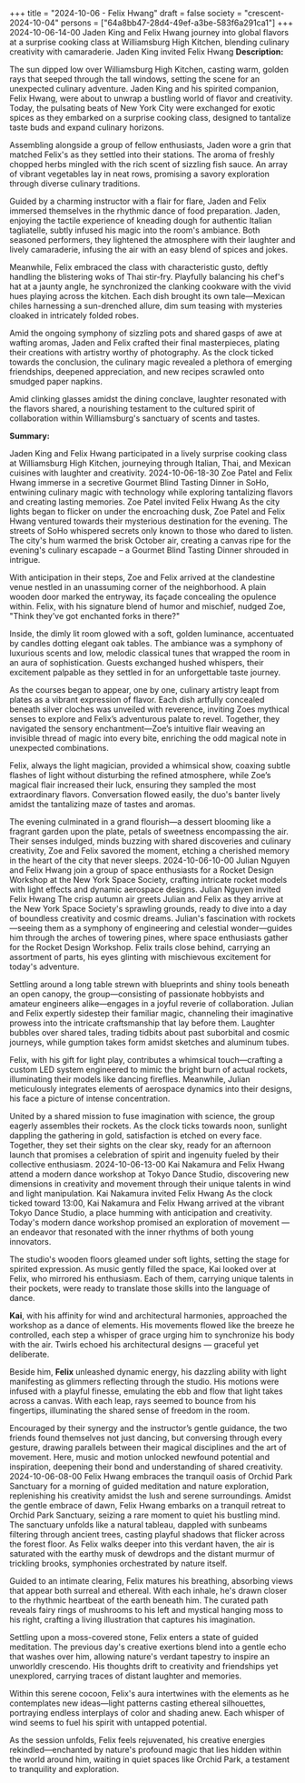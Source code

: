+++
title = "2024-10-06 - Felix Hwang"
draft = false
society = "crescent-2024-10-04"
persons = ["64a8bb47-28d4-49ef-a3be-583f6a291ca1"]
+++
2024-10-06-14-00
Jaden King and Felix Hwang journey into global flavors at a surprise cooking class at Williamsburg High Kitchen, blending culinary creativity with camaraderie.
Jaden King invited Felix Hwang
**Description:**

The sun dipped low over Williamsburg High Kitchen, casting warm, golden rays that seeped through the tall windows, setting the scene for an unexpected culinary adventure. Jaden King and his spirited companion, Felix Hwang, were about to unwrap a bustling world of flavor and creativity. Today, the pulsating beats of New York City were exchanged for exotic spices as they embarked on a surprise cooking class, designed to tantalize taste buds and expand culinary horizons.

Assembling alongside a group of fellow enthusiasts, Jaden wore a grin that matched Felix's as they settled into their stations. The aroma of freshly chopped herbs mingled with the rich scent of sizzling fish sauce. An array of vibrant vegetables lay in neat rows, promising a savory exploration through diverse culinary traditions.

Guided by a charming instructor with a flair for flare, Jaden and Felix immersed themselves in the rhythmic dance of food preparation. Jaden, enjoying the tactile experience of kneading dough for authentic Italian tagliatelle, subtly infused his magic into the room's ambiance. Both seasoned performers, they lightened the atmosphere with their laughter and lively camaraderie, infusing the air with an easy blend of spices and jokes.

Meanwhile, Felix embraced the class with characteristic gusto, deftly handling the blistering woks of Thai stir-fry. Playfully balancing his chef's hat at a jaunty angle, he synchronized the clanking cookware with the vivid hues playing across the kitchen. Each dish brought its own tale—Mexican chiles harnessing a sun-drenched allure, dim sum teasing with mysteries cloaked in intricately folded robes.

Amid the ongoing symphony of sizzling pots and shared gasps of awe at wafting aromas, Jaden and Felix crafted their final masterpieces, plating their creations with artistry worthy of photography. As the clock ticked towards the conclusion, the culinary magic revealed a plethora of emerging friendships, deepened appreciation, and new recipes scrawled onto smudged paper napkins.

Amid clinking glasses amidst the dining conclave, laughter resonated with the flavors shared, a nourishing testament to the cultured spirit of collaboration within Williamsburg's sanctuary of scents and tastes.

**Summary:**

Jaden King and Felix Hwang participated in a lively surprise cooking class at Williamsburg High Kitchen, journeying through Italian, Thai, and Mexican cuisines with laughter and creativity.
2024-10-06-18-30
Zoe Patel and Felix Hwang immerse in a secretive Gourmet Blind Tasting Dinner in SoHo, entwining culinary magic with technology while exploring tantalizing flavors and creating lasting memories.
Zoe Patel invited Felix Hwang
As the city lights began to flicker on under the encroaching dusk, Zoe Patel and Felix Hwang ventured towards their mysterious destination for the evening. The streets of SoHo whispered secrets only known to those who dared to listen. The city's hum warmed the brisk October air, creating a canvas ripe for the evening's culinary escapade – a Gourmet Blind Tasting Dinner shrouded in intrigue.

With anticipation in their steps, Zoe and Felix arrived at the clandestine venue nestled in an unassuming corner of the neighborhood. A plain wooden door marked the entryway, its façade concealing the opulence within. Felix, with his signature blend of humor and mischief, nudged Zoe, "Think they’ve got enchanted forks in there?" 

Inside, the dimly lit room glowed with a soft, golden luminance, accentuated by candles dotting elegant oak tables. The ambiance was a symphony of luxurious scents and low, melodic classical tunes that wrapped the room in an aura of sophistication. Guests exchanged hushed whispers, their excitement palpable as they settled in for an unforgettable taste journey.

As the courses began to appear, one by one, culinary artistry leapt from plates as a vibrant expression of flavor. Each dish artfully concealed beneath silver cloches was unveiled with reverence, inviting Zoes mythical senses to explore and Felix’s adventurous palate to revel. Together, they navigated the sensory enchantment—Zoe’s intuitive flair weaving an invisible thread of magic into every bite, enriching the odd magical note in unexpected combinations.

Felix, always the light magician, provided a whimsical show, coaxing subtle flashes of light without disturbing the refined atmosphere, while Zoe’s magical flair increased their luck, ensuring they sampled the most extraordinary flavors. Conversation flowed easily, the duo's banter lively amidst the tantalizing maze of tastes and aromas.

The evening culminated in a grand flourish—a dessert blooming like a fragrant garden upon the plate, petals of sweetness encompassing the air. Their senses indulged, minds buzzing with shared discoveries and culinary creativity, Zoe and Felix savored the moment, etching a cherished memory in the heart of the city that never sleeps.
2024-10-06-10-00
Julian Nguyen and Felix Hwang join a group of space enthusiasts for a Rocket Design Workshop at the New York Space Society, crafting intricate rocket models with light effects and dynamic aerospace designs.
Julian Nguyen invited Felix Hwang
The crisp autumn air greets Julian and Felix as they arrive at the New York Space Society's sprawling grounds, ready to dive into a day of boundless creativity and cosmic dreams. Julian's fascination with rockets—seeing them as a symphony of engineering and celestial wonder—guides him through the arches of towering pines, where space enthusiasts gather for the Rocket Design Workshop. Felix trails close behind, carrying an assortment of parts, his eyes glinting with mischievous excitement for today's adventure.

Settling around a long table strewn with blueprints and shiny tools beneath an open canopy, the group—consisting of passionate hobbyists and amateur engineers alike—engages in a joyful reverie of collaboration. Julian and Felix expertly sidestep their familiar magic, channeling their imaginative prowess into the intricate craftsmanship that lay before them. Laughter bubbles over shared tales, trading tidbits about past suborbital and cosmic journeys, while gumption takes form amidst sketches and aluminum tubes.

Felix, with his gift for light play, contributes a whimsical touch—crafting a custom LED system engineered to mimic the bright burn of actual rockets, illuminating their models like dancing fireflies. Meanwhile, Julian meticulously integrates elements of aerospace dynamics into their designs, his face a picture of intense concentration.

United by a shared mission to fuse imagination with science, the group eagerly assembles their rockets. As the clock ticks towards noon, sunlight dappling the gathering in gold, satisfaction is etched on every face. Together, they set their sights on the clear sky, ready for an afternoon launch that promises a celebration of spirit and ingenuity fueled by their collective enthusiasm.
2024-10-06-13-00
Kai Nakamura and Felix Hwang attend a modern dance workshop at Tokyo Dance Studio, discovering new dimensions in creativity and movement through their unique talents in wind and light manipulation.
Kai Nakamura invited Felix Hwang
As the clock ticked toward 13:00, Kai Nakamura and Felix Hwang arrived at the vibrant Tokyo Dance Studio, a place humming with anticipation and creativity. Today's modern dance workshop promised an exploration of movement — an endeavor that resonated with the inner rhythms of both young innovators.

The studio's wooden floors gleamed under soft lights, setting the stage for spirited expression. As music gently filled the space, Kai looked over at Felix, who mirrored his enthusiasm. Each of them, carrying unique talents in their pockets, were ready to translate those skills into the language of dance.

**Kai**, with his affinity for wind and architectural harmonies, approached the workshop as a dance of elements. His movements flowed like the breeze he controlled, each step a whisper of grace urging him to synchronize his body with the air. Twirls echoed his architectural designs — graceful yet deliberate.

Beside him, **Felix** unleashed dynamic energy, his dazzling ability with light manifesting as glimmers reflecting through the studio. His motions were infused with a playful finesse, emulating the ebb and flow that light takes across a canvas. With each leap, rays seemed to bounce from his fingertips, illuminating the shared sense of freedom in the room.

Encouraged by their synergy and the instructor’s gentle guidance, the two friends found themselves not just dancing, but conversing through every gesture, drawing parallels between their magical disciplines and the art of movement. Here, music and motion unlocked newfound potential and inspiration, deepening their bond and understanding of shared creativity.
2024-10-06-08-00
Felix Hwang embraces the tranquil oasis of Orchid Park Sanctuary for a morning of guided meditation and nature exploration, replenishing his creativity amidst the lush and serene surroundings.
Amidst the gentle embrace of dawn, Felix Hwang embarks on a tranquil retreat to Orchid Park Sanctuary, seizing a rare moment to quiet his bustling mind. The sanctuary unfolds like a natural tableau, dappled with sunbeams filtering through ancient trees, casting playful shadows that flicker across the forest floor. As Felix walks deeper into this verdant haven, the air is saturated with the earthy musk of dewdrops and the distant murmur of trickling brooks, symphonies orchestrated by nature itself.

Guided to an intimate clearing, Felix matures his breathing, absorbing views that appear both surreal and ethereal. With each inhale, he's drawn closer to the rhythmic heartbeat of the earth beneath him. The curated path reveals fairy rings of mushrooms to his left and mystical hanging moss to his right, crafting a living illustration that captures his imagination.

Settling upon a moss-covered stone, Felix enters a state of guided meditation. The previous day's creative exertions blend into a gentle echo that washes over him, allowing nature's verdant tapestry to inspire an unworldly crescendo. His thoughts drift to creativity and friendships yet unexplored, carrying traces of distant laughter and memories.

Within this serene cocoon, Felix's aura intertwines with the elements as he contemplates new ideas—light patterns casting ethereal silhouettes, portraying endless interplays of color and shading anew. Each whisper of wind seems to fuel his spirit with untapped potential.

As the session unfolds, Felix feels rejuvenated, his creative energies rekindled—enchanted by nature's profound magic that lies hidden within the world around him, waiting in quiet spaces like Orchid Park, a testament to tranquility and exploration.

